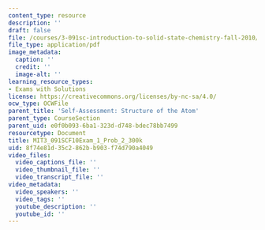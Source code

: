 ```yaml
---
content_type: resource
description: ''
draft: false
file: /courses/3-091sc-introduction-to-solid-state-chemistry-fall-2010/8f74e81d35c2862bb903f74d790a4049_MIT3_091SCF10Exam_1_Prob_2_300k.pdf
file_type: application/pdf
image_metadata:
  caption: ''
  credit: ''
  image-alt: ''
learning_resource_types:
- Exams with Solutions
license: https://creativecommons.org/licenses/by-nc-sa/4.0/
ocw_type: OCWFile
parent_title: 'Self-Assessment: Structure of the Atom'
parent_type: CourseSection
parent_uid: e0f0b093-6ba1-323d-d748-bdec78bb7499
resourcetype: Document
title: MIT3_091SCF10Exam_1_Prob_2_300k
uid: 8f74e81d-35c2-862b-b903-f74d790a4049
video_files:
  video_captions_file: ''
  video_thumbnail_file: ''
  video_transcript_file: ''
video_metadata:
  video_speakers: ''
  video_tags: ''
  youtube_description: ''
  youtube_id: ''
---
```

